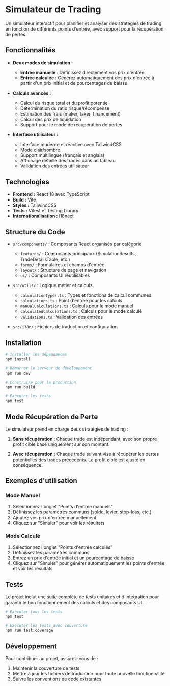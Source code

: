 # Simulateur de Trading

Un simulateur interactif pour planifier et analyser des stratégies de trading en fonction de différents points d'entrée, avec support pour la récupération de pertes.

## Fonctionnalités

- **Deux modes de simulation :**
  - **Entrée manuelle** : Définissez directement vos prix d'entrée
  - **Entrée calculée** : Générez automatiquement des prix d'entrée à partir d'un prix initial et de pourcentages de baisse

- **Calculs avancés :**
  - Calcul du risque total et du profit potentiel
  - Détermination du ratio risque/récompense
  - Estimation des frais (maker, taker, financement)
  - Calcul des prix de liquidation
  - Support pour le mode de récupération de pertes

- **Interface utilisateur :**
  - Interface moderne et réactive avec TailwindCSS
  - Mode clair/sombre
  - Support multilingue (français et anglais)
  - Affichage détaillé des trades dans un tableau
  - Validation des entrées utilisateur

## Technologies

- **Frontend :** React 18 avec TypeScript
- **Build :** Vite
- **Styles :** TailwindCSS
- **Tests :** Vitest et Testing Library
- **Internationalisation :** i18next

## Structure du Code

- `src/components/` : Composants React organisés par catégorie
  - `features/` : Composants principaux (SimulationResults, TradeDetailsTable, etc.)
  - `forms/` : Formulaires et champs d'entrée
  - `layout/` : Structure de page et navigation
  - `ui/` : Composants UI réutilisables

- `src/utils/` : Logique métier et calculs
  - `calculationTypes.ts` : Types et fonctions de calcul communes
  - `calculations.ts` : Point d'entrée pour les calculs
  - `manualCalculations.ts` : Calculs pour le mode manuel
  - `calculatedCalculations.ts` : Calculs pour le mode calculé
  - `validations.ts` : Validation des entrées

- `src/i18n/` : Fichiers de traduction et configuration

## Installation

```bash
# Installer les dépendances
npm install

# Démarrer le serveur de développement
npm run dev

# Construire pour la production
npm run build

# Exécuter les tests
npm test
```

## Mode Récupération de Perte

Le simulateur prend en charge deux stratégies de trading :

1. **Sans récupération :** Chaque trade est indépendant, avec son propre profit cible basé uniquement sur son montant.

2. **Avec récupération :** Chaque trade suivant vise à récupérer les pertes potentielles des trades précédents. Le profit cible est ajusté en conséquence.

## Exemples d'utilisation

### Mode Manuel

1. Sélectionnez l'onglet "Points d'entrée manuels"
2. Définissez les paramètres communs (solde, levier, stop-loss, etc.)
3. Ajoutez vos prix d'entrée manuellement
4. Cliquez sur "Simuler" pour voir les résultats

### Mode Calculé

1. Sélectionnez l'onglet "Points d'entrée calculés"
2. Définissez les paramètres communs
3. Entrez un prix d'entrée initial et un pourcentage de baisse
4. Cliquez sur "Simuler" pour générer automatiquement les points d'entrée et voir les résultats

## Tests

Le projet inclut une suite complète de tests unitaires et d'intégration pour garantir le bon fonctionnement des calculs et des composants UI.

```bash
# Exécuter tous les tests
npm test

# Exécuter les tests avec couverture
npm run test:coverage

```

## Développement

Pour contribuer au projet, assurez-vous de :

1. Maintenir la couverture de tests
2. Mettre à jour les fichiers de traduction pour toute nouvelle fonctionnalité
3. Suivre les conventions de code existantes
